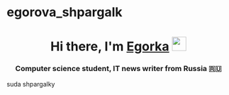 # egorova_shpargalk
<h1 align="center">Hi there, I'm <a href="https://daniilshat.ru/" target="_blank">Egorka</a> 
<img src="https://github.com/blackcater/blackcater/raw/main/images/Hi.gif" height="32"/></h1>
<h3 align="center">Computer science student, IT news writer from Russia 🇷🇺</h3>
suda shpargalky
